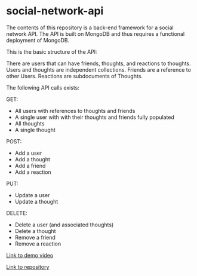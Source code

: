 # social-network-api

The contents of this repository is a back-end framework for a social network API. The API is built on MongoDB and thus requires a functional deployment of MongoDB.

This is the basic structure of the API:

There are users that can have friends, thoughts, and reactions to thoughts. Users and thoughts are independent collections. Friends are a reference to other Users. Reactions are subdocuments of Thoughts.

The following API calls exists:

GET: 
* All users with references to thoughts and friends
* A single user with with their thoughts and friends fully populated
* All thoughts
* A single thought

POST:
* Add a user
* Add a thought
* Add a friend
* Add a reaction

PUT:
* Update a user
* Update a thought

DELETE:
* Delete a user (and associated thoughts)
* Delete a thought
* Remove a friend
* Remove a reaction

[Link to demo video](https://drive.google.com/file/d/1qLQa85EndxDf2qJyEHjXdHxipsYHzb81/view)

[Link to repository](https://github.com/alextheordinary/social-network-api)

